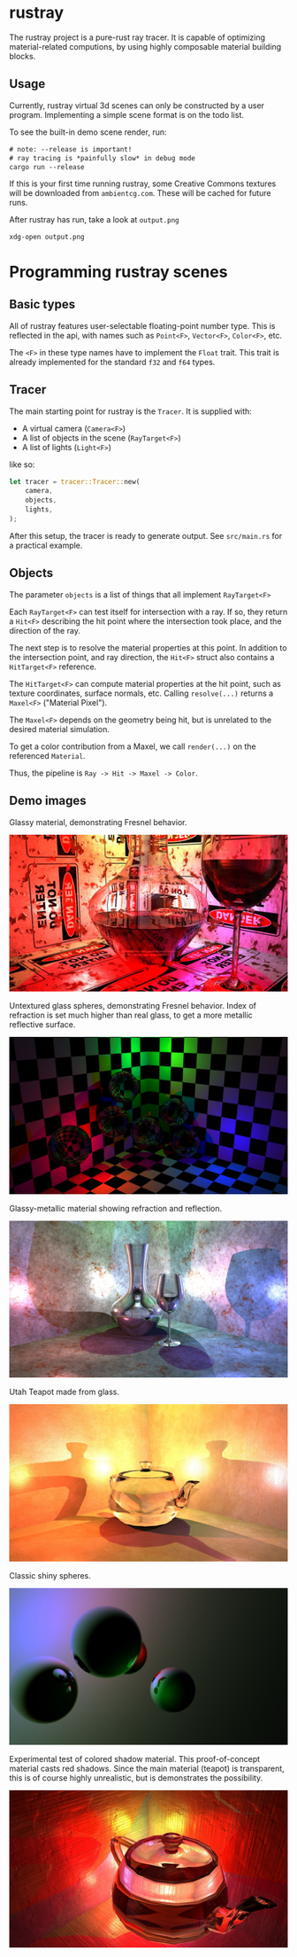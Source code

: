 rustray
=======

The rustray project is a pure-rust ray tracer. It is capable of optimizing
material-related computions, by using highly composable material building
blocks.

Usage
-----

Currently, rustray virtual 3d scenes can only be constructed by a user
program. Implementing a simple scene format is on the todo list.

To see the built-in demo scene render, run:

```shell
# note: --release is important!
# ray tracing is *painfully slow* in debug mode
cargo run --release
```

If this is your first time running rustray, some Creative Commons textures will
be downloaded from `ambientcg.com`. These will be cached for future runs.

After rustray has run, take a look at `output.png`

```shell
xdg-open output.png
```

Programming rustray scenes
==========================

Basic types
-----------

All of rustray features user-selectable floating-point number type. This is
reflected in the api, with names such as `Point<F>`, `Vector<F>`, `Color<F>`,
etc.

The `<F>` in these type names have to implement the `Float` trait. This trait is
already implemented for the standard `f32` and `f64` types.

Tracer
------

The main starting point for rustray is the `Tracer`. It is supplied with:

 - A virtual camera (`Camera<F>`)
 - A list of objects in the scene (`RayTarget<F>`)
 - A list of lights (`Light<F>`)

like so:

```rust
let tracer = tracer::Tracer::new(
    camera,
    objects,
    lights,
);
```

After this setup, the tracer is ready to generate output. See `src/main.rs` for
a practical example.

Objects
-------

The parameter `objects` is a list of things that all implement `RayTarget<F>`

Each `RayTarget<F>` can test itself for intersection with a ray. If so, they
return a `Hit<F>` describing the hit point where the intersection took place,
and the direction of the ray.

The next step is to resolve the material properties at this point. In addition
to the intersection point, and ray direction, the `Hit<F>` struct also contains
a `HitTarget<F>` reference.

The `HitTarget<F>` can compute material properties at the hit point, such as
texture coordinates, surface normals, etc. Calling `resolve(...)` returns a
`Maxel<F>` ("Material Pixel").

The `Maxel<F>` depends on the geometry being hit, but is unrelated to the
desired material simulation.

To get a color contribution from a Maxel, we call `render(...)` on the
referenced `Material`.

Thus, the pipeline is `Ray -> Hit -> Maxel -> Color`.

Demo images
-----------

Glassy material, demonstrating Fresnel behavior.

![danger-glass.jpeg](example/danger-glass.jpeg)

Untextured glass spheres, demonstrating Fresnel behavior. Index of refraction is
set much higher than real glass, to get a more metallic reflective surface.

![fresnell-spheres.jpeg](example/fresnell-spheres.jpeg)

Glassy-metallic material showing refraction and reflection.

![funky-glass.jpeg](example/funky-glass.jpeg)

Utah Teapot made from glass.

![glass-teapot.jpeg](example/glass-teapot.jpeg)

Classic shiny spheres.

![mishap.jpeg](example/mishap.jpeg)

Experimental test of colored shadow material. This proof-of-concept material
casts red shadows. Since the main material (teapot) is transparent, this is of
course highly unrealistic, but is demonstrates the possibility.

![red-glass.jpeg](example/red-glass.jpeg)
